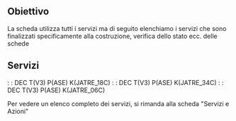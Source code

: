 ## Obiettivo
La scheda utilizza tutti i servizi ma di seguito elenchiamo i servizi che sono finalizzati
specificamente alla costruzione, verifica dello stato ecc. delle schede
## Servizi
 :  : DEC T(V3) P(ASE) K(JATRE_18C)
 :  : DEC T(V3) P(ASE) K(JATRE_34C)
 :  : DEC T(V3) P(ASE) K(JATRE_06C)

Per vedere un elenco completo dei servizi, si rimanda alla scheda "Servizi e Azioni"

